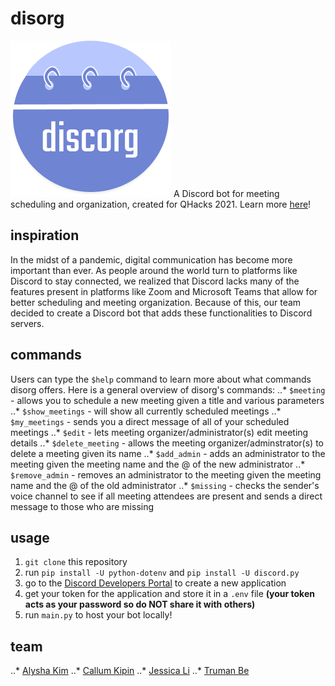 # disorg
![discorg logo](icon.png)
A Discord bot for meeting scheduling and organization, created for QHacks 2021. Learn more [here](https://devpost.com/software/discord-scheduling-bot)!

## inspiration 
In the midst of a pandemic, digital communication has become more important than ever. As people around the world turn to platforms like Discord to stay connected, we realized that Discord lacks many of the features present in platforms like Zoom and Microsoft Teams that allow for better scheduling and meeting organization. Because of this, our team decided to create a Discord bot that adds these functionalities to Discord servers.  

## commands
Users can type the `$help` command to learn more about what commands disorg offers. Here is a general overview of disorg's commands:
..* `$meeting` - allows you to schedule a new meeting given a title and various parameters
..* `$show_meetings` - will show all currently scheduled meetings
..* `$my_meetings` - sends you a direct message of all of your scheduled meetings
..* `$edit` - lets meeting organizer/administrator(s) edit meeting details
..* `$delete_meeting` - allows the meeting organizer/adminstrator(s) to delete a meeting given its name
..* `$add_admin` - adds an administrator to the meeting given the meeting name and the @ of the new administrator
..* `$remove_admin` - removes an administrator to the meeting given the meeting name and the @ of the old administrator 
..* `$missing` - checks the sender's voice channel to see if all meeting attendees are present and sends a direct message to those who are missing

## usage
1. `git clone` this repository
2. run `pip install -U python-dotenv` and `pip install -U discord.py`
3. go to the [Discord Developers Portal](https://discord.com/developers/applications) to create a new application
4. get your token for the application and store it in a `.env` file **(your token acts as your password so do NOT share it with others)**
5. run `main.py` to host your bot locally!

## team
..* [Alysha Kim](https://github.com/kimalysha93)
..* [Callum Kipin](https://github.com/c-kip)
..* [Jessica Li](https://github.com/jessicaa-li)
..* [Truman Be](https://github.com/trumanbe01)